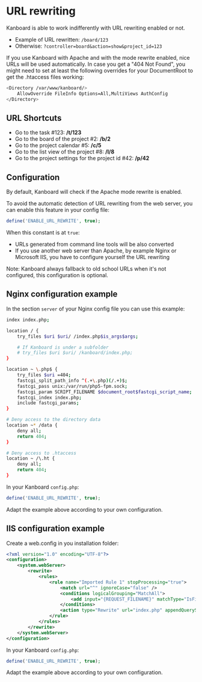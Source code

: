URL rewriting
=============

Kanboard is able to work indifferently with URL rewriting enabled or not.

- Example of URL rewritten: `/board/123`
- Otherwise: `?controller=board&action=show&project_id=123`

If you use Kanboard with Apache and with the mode rewrite enabled, nice URLs will be used automatically.
In case you get a "404 Not Found", you might need to set at least the following overrides for your DocumentRoot to get the .htaccess files working:

```sh
<Directory /var/www/kanboard/>
	AllowOverride FileInfo Options=All,MultiViews AuthConfig
</Directory>
```

URL Shortcuts
-------------

- Go to the task #123: **/t/123**
- Go to the board of the project #2: **/b/2**
- Go to the project calendar #5: **/c/5**
- Go to the list view of the project #8: **/l/8**
- Go to the project settings for the project id #42: **/p/42**

Configuration
-------------

By default, Kanboard will check if the Apache mode rewrite is enabled.

To avoid the automatic detection of URL rewriting from the web server, you can enable this feature in your config file:

```php
define('ENABLE_URL_REWRITE', true);
```

When this constant is at `true`:

- URLs generated from command line tools will be also converted
- If you use another web server than Apache, by example Nginx or Microsoft IIS, you have to configure yourself the URL rewriting

Note: Kanboard always fallback to old school URLs when it's not configured, this configuration is optional.

Nginx configuration example
---------------------------

In the section `server` of your Nginx config file you can use this example:

```bash
index index.php;

location / {
    try_files $uri $uri/ /index.php$is_args$args;

    # If Kanboard is under a subfolder
    # try_files $uri $uri/ /kanboard/index.php;
}

location ~ \.php$ {
    try_files $uri =404;
    fastcgi_split_path_info ^(.+\.php)(/.+)$;
    fastcgi_pass unix:/var/run/php5-fpm.sock;
    fastcgi_param SCRIPT_FILENAME $document_root$fastcgi_script_name;
    fastcgi_index index.php;
    include fastcgi_params;
}

# Deny access to the directory data
location ~* /data {
    deny all;
    return 404;
}

# Deny access to .htaccess
location ~ /\.ht {
    deny all;
    return 404;
}
```

In your Kanboard `config.php`:

```php
define('ENABLE_URL_REWRITE', true);
```

Adapt the example above according to your own configuration.

IIS configuration example
---------------------------

Create a web.config in you installation folder:

```xml
<?xml version="1.0" encoding="UTF-8"?>
<configuration>
    <system.webServer>
        <rewrite>
            <rules>
                <rule name="Imported Rule 1" stopProcessing="true">
                    <match url="^" ignoreCase="false" />
                    <conditions logicalGrouping="MatchAll">
                        <add input="{REQUEST_FILENAME}" matchType="IsFile" ignoreCase="false" negate="true" />
                    </conditions>
                    <action type="Rewrite" url="index.php" appendQueryString="true" />
                </rule>
            </rules>
        </rewrite>
    </system.webServer>
</configuration>

```

In your Kanboard `config.php`:

```php
define('ENABLE_URL_REWRITE', true);
```

Adapt the example above according to your own configuration.


